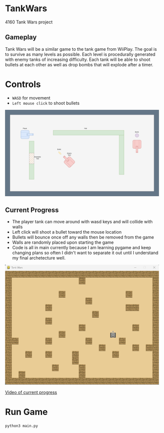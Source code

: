 # TankWars
4160 Tank Wars project

## Gameplay
Tank Wars will be a similar game to the tank game from WiiPlay. The goal is to survive as many levels as possible. Each level is procedurally generated with enemy tanks of increasing difficulty. Each tank will be able to shoot bullets at each other as well as drop bombs that will explode after a timer.

# Controls
- `WASD` for movement
- `Left mouse click` to shoot bullets

![Game Preview](assets/game_preview.png)

## Current Progress
- The player tank can move around with wasd keys and will collide with walls
- Left click will shoot a bullet toward the mouse location
- Bullets will bounce once off any walls then be removed from the game
- Walls are randomly placed upon starting the game
- Code is all in main currently because I am learning pygame and keep changing plans so often I didn't want to separate it out until I understand my final archetecture well.

![Game Preview](assets/current_progress.png)

[Video of current progress](https://youtu.be/XLVG5Eh4Rpg)

# Run Game
`python3 main.py`
